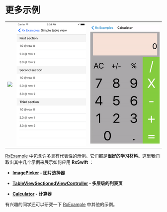 # 更多示例

<table style="width:100%">
  <tr>
    <td><img src="/assets/MoreDemo/ImagePicker/ImagePickerFull.gif"/></td>
    <td><img src="/assets/MoreDemo/TableViewSectionedViewController/TableViewSectionedViewControllerFull.png"/></td>
    <td><img src="/assets/MoreDemo/Calculator/CalculatorFull.gif"/></td>
  </tr>
</table>

[RxExample] 中包含许多具有代表性的示例。它们都是**很好的学习材料**。这里我们取出其中几个示例来展示如何应用 **RxSwift** ：

* **[ImagePicker](more_demo/image_picker.md) - 图片选择器**

* **[TableViewSectionedViewController](more_demo/tableView_sectioned_viewController.md) - 多层级的列表页**

* **[Calculator](more_demo/calculator.md) - 计算器**


有兴趣的同学还可以研究一下 [RxExample] 中其他的示例。

[RxExample]:https://github.com/ReactiveX/RxSwift/tree/master/RxExample/RxExample/Examples
